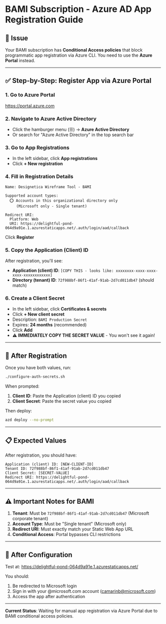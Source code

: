 # BAMI Subscription - Azure AD App Registration Guide

## 🚨 Issue

Your BAMI subscription has **Conditional Access policies** that block programmatic app registration via Azure CLI. You need to use the **Azure Portal** instead.

---

## ✅ Step-by-Step: Register App via Azure Portal

### 1. **Go to Azure Portal**

https://portal.azure.com

### 2. **Navigate to Azure Active Directory**

- Click the hamburger menu (☰) → **Azure Active Directory**
- Or search for "Azure Active Directory" in the top search bar

### 3. **Go to App Registrations**

- In the left sidebar, click **App registrations**
- Click **+ New registration**

### 4. **Fill in Registration Details**

```
Name: Designetica Wireframe Tool - BAMI

Supported account types:
  ⭕ Accounts in this organizational directory only
     (Microsoft only - Single tenant)

Redirect URI:
  Platform: Web
  URI: https://delightful-pond-064d9a91e.1.azurestaticapps.net/.auth/login/aad/callback
```

Click **Register**

### 5. **Copy the Application (Client) ID**

After registration, you'll see:

- **Application (client) ID**: `[COPY THIS - looks like: xxxxxxxx-xxxx-xxxx-xxxx-xxxxxxxxxxxx]`
- **Directory (tenant) ID**: `72f988bf-86f1-41af-91ab-2d7cd011db47` (should match)

### 6. **Create a Client Secret**

- In the left sidebar, click **Certificates & secrets**
- Click **+ New client secret**
- Description: `BAMI Production Secret`
- Expires: **24 months** (recommended)
- Click **Add**
- **⚠️ IMMEDIATELY COPY THE SECRET VALUE** - You won't see it again!

---

## 🔐 After Registration

Once you have both values, run:

```bash
./configure-auth-secrets.sh
```

When prompted:

1. **Client ID**: Paste the Application (client) ID you copied
2. **Client Secret**: Paste the secret value you copied

Then deploy:

```bash
azd deploy --no-prompt
```

---

## 📋 Expected Values

After registration, you should have:

```
Application (client) ID: [NEW-CLIENT-ID]
Tenant ID: 72f988bf-86f1-41af-91ab-2d7cd011db47
Client Secret: [SECRET-VALUE]
Redirect URI: https://delightful-pond-064d9a91e.1.azurestaticapps.net/.auth/login/aad/callback
```

---

## ⚠️ Important Notes for BAMI

1. **Tenant**: Must be `72f988bf-86f1-41af-91ab-2d7cd011db47` (Microsoft corporate tenant)
2. **Account Type**: Must be "Single tenant" (Microsoft only)
3. **Redirect URI**: Must exactly match your Static Web App URL
4. **Conditional Access**: Portal bypasses CLI restrictions

---

## 🧪 After Configuration

Test at: https://delightful-pond-064d9a91e.1.azurestaticapps.net/

You should:

1. Be redirected to Microsoft login
2. Sign in with your @microsoft.com account (camarinb@microsoft.com)
3. Access the app after authentication

---

**Current Status**: Waiting for manual app registration via Azure Portal due to BAMI conditional access policies.

